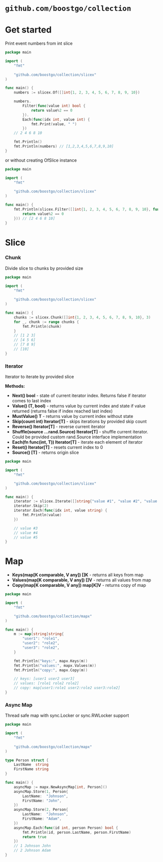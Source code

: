 # `github.com/boostgo/collection`

# Get started

Print event numbers from int slice

```go
package main

import (
	"fmt"
	
	"github.com/boostgo/collection/slicex"
)

func main() {
	numbers := slicex.Of([]int{1, 2, 3, 4, 5, 6, 7, 8, 9, 10})

	numbers.
		Filter(func(value int) bool {
			return value%2 == 0
		}).
		Each(func(idx int, value int) {
			fmt.Print(value, " ")
		})
	// 2 4 6 8 10

	fmt.Println()
	fmt.Println(numbers) // [1,2,3,4,5,6,7,8,9,10]
}
```

or without creating OfSlice instance

```go
package main

import (
	"fmt"
	
	"github.com/boostgo/collection/slicex"
)

func main() {
	fmt.Println(slicex.Filter([]int{1, 2, 3, 4, 5, 6, 7, 8, 9, 10}, func(value int) bool {
		return value%2 == 0
	})) // [2 4 6 8 10]
}

```

# Slice

### Chunk

Divide slice to chunks by provided size

```go
package main

import (
	"fmt"
	
	"github.com/boostgo/collection/slicex"
)

func main() {
	chunks := slicex.Chunk([]int{1, 2, 3, 4, 5, 6, 7, 8, 9, 10}, 3)
	for _, chunk := range chunks {
		fmt.Println(chunk)
	}
	// [1 2 3]
	// [4 5 6]
	// [7 8 9]
	// [10]
}

```

### Iterator

Iterator to iterate by provided slice

**Methods:**
- **Next() bool** - state of current iterator index. Returns false if iterator comes to last index
- **Value() (T, bool)** - returns value by current index and state if value returned (returns false if index reached last index)
- **MustValue() T** - returns value by current index without state
- **Skip(count int) Iterator[T]** - skips iterations by provided skip count
- **Reverse() Iterator[T]** - reverse current iterator
- **Shuffle(source ...rand.Source) Iterator[T]** - shuffle current iterator. Could be provided custom rand.Source interface implementation
- **Each(fn func(int, T)) Iterator[T]** - iterate each element of iterator
- **Reset() Iterator[T]** - resets current index to 0
- **Source() [T]** - returns origin slice

```go
package main

import (
	"fmt"

	"github.com/boostgo/collection/slicex"
)

func main() {
	iterator := slicex.Iterate([]string{"value #1", "value #2", "value #3", "value #4", "value #5"})
	iterator.Skip(2)
	iterator.Each(func(idx int, value string) {
		fmt.Println(value)
	})

	// value #3
	// value #4
	// value #5
}

```

# Map

- **Keys(map[K comparable, V any]) []K** - returns all keys from map 
- **Values(map[K comparable, V any]) []V** - returns all values from map
- **Copy(map[K comparable, V any]) map[K]V** - returns copy of map

```go
package main

import (
	"fmt"

	"github.com/boostgo/collection/mapx"
)

func main() {
	m := map[string]string{
		"user1": "role1",
		"user2": "role2",
		"user3": "role2",
	}

	fmt.Println("keys:", mapx.Keys(m))
	fmt.Println("values:", mapx.Values(m))
	fmt.Println("copy:", mapx.Copy(m))

	// keys: [user1 user2 user3]
	// values: [role1 role2 role2]
	// copy: map[user1:role1 user2:role2 user3:role2]
}

```

### Async Map

Thread safe map with sync.Locker or sync.RWLocker support

```go
package main

import (
	"fmt"
	
	"github.com/boostgo/collection/mapx"
)

type Person struct {
	LastName  string
	FirstName string
}

func main() {
	asyncMap := mapx.NewAsyncMap[int, Person]()
	asyncMap.Store(1, Person{
		LastName:  "Johnson",
		FirstName: "John",
	})
	asyncMap.Store(2, Person{
		LastName:  "Johnson",
		FirstName: "Adam",
	})
	asyncMap.Each(func(id int, person Person) bool {
		fmt.Println(id, person.LastName, person.FirstName)
		return true
	})
	// 1 Johnson John
	// 2 Johnson Adam
}

```
